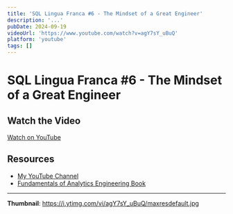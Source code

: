 ```yaml
---
title: 'SQL Lingua Franca #6 - The Mindset of a Great Engineer'
description: '...'
pubDate: 2024-09-19
videoUrl: 'https://www.youtube.com/watch?v=agY7sY_uBuQ'
platform: 'youtube'
tags: []
---
```


# SQL Lingua Franca #6 - The Mindset of a Great Engineer



## Watch the Video

[Watch on YouTube](https://www.youtube.com/watch?v=agY7sY_uBuQ)

## Resources

- [My YouTube Channel](https://www.youtube.com/juanalytics)
- [Fundamentals of Analytics Engineering Book](https://www.amazon.com/author/jmperafan)

---

**Thumbnail**: https://i.ytimg.com/vi/agY7sY_uBuQ/maxresdefault.jpg
